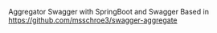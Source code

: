 Aggregator Swagger with SpringBoot and Swagger
Based in https://github.com/msschroe3/swagger-aggregate